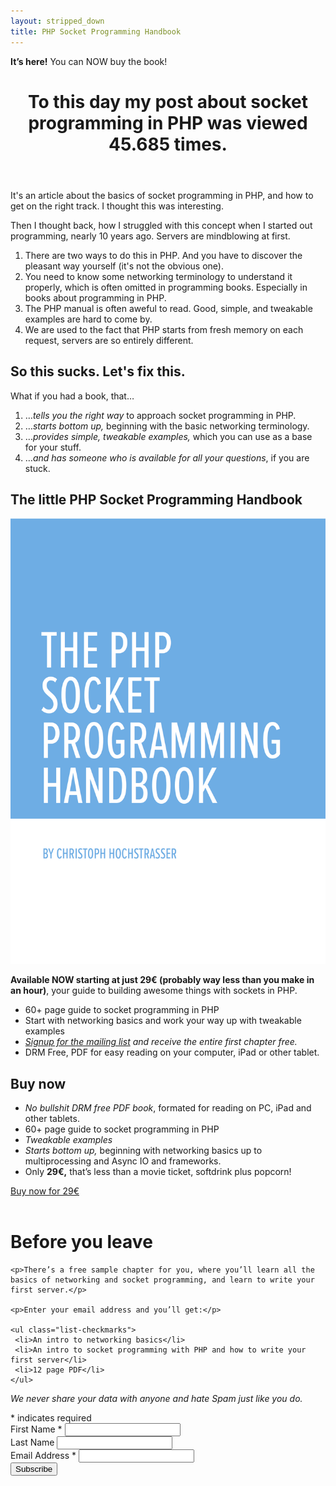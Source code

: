 ```yaml
---
layout: stripped_down
title: PHP Socket Programming Handbook
---
```

<script src="https://cdn.paddle.com/paddle/paddle.js"></script>
<script type="text/javascript">
	Paddle.Setup({
		vendor: 17598
	});
</script>

<p class="info-box">
    <b>It’s here!</b> You can NOW buy the book!
</p>

<header class="page-title">
    <h1>
        To this day my post about socket programming in PHP was viewed 45.685 times.
    </h1>
</header>

It's an article about the basics of socket programming in PHP, and how to get on
the right track. I thought this was interesting.

Then I thought back, how I struggled with this concept when I started out
programming, nearly 10 years ago. Servers are mindblowing at first.

1. There are two ways to do this in PHP. And you have to discover the pleasant
   way yourself (it's not the obvious one).
2. You need to know some networking terminology to understand it properly,
   which is often omitted
   in programming books. Especially in books about programming in PHP.
3. The PHP manual is often aweful to read. Good, simple, and tweakable examples
   are hard to come by.
4. We are used to the fact that PHP starts from fresh memory on each request,
   servers are so entirely different.

## So this sucks. Let's fix this.

What if you had a book, that…

1. …_tells you the right way_ to approach socket programming in PHP.
2. …_starts bottom up,_ beginning with the basic networking terminology.
3. …_provides simple, tweakable examples,_ which you can use as a base for your
   stuff.
4. …_and has someone who is available for all your questions_, if you are stuck.

## The little PHP Socket Programming Handbook

<div class="book-cover left">
    <p><img src="/images/socket-book/Cover.png" alt=""></p>
</div>

__Available NOW starting at just 29€ (probably way less than you make in an hour)__, your guide to building awesome things with sockets in PHP.

* 60+ page guide to socket programming in PHP
* Start with networking basics and work your way up with tweakable examples
* _[Signup for the mailing list](/php-socket-programming-handbook/subscribe/) and receive the entire first chapter free._
* DRM Free, PDF for easy reading on your computer, iPad or other tablet.

<div style="clear: both;"></div>

<a id="packages"></a>

## Buy now

* _No bullshit DRM free PDF book_, formated for reading on PC, iPad and other
  tablets.
* 60+ page guide to socket programming in PHP
* _Tweakable examples_
* _Starts bottom up,_ beginning with networking basics up to multiprocessing and
  Async IO and frameworks.
* Only __29€,__ that’s less than a movie ticket, softdrink plus popcorn!

<p>
    <a class="paddle_button" data-product="511192" href="#!" data-allow-quantity="false">Buy now for 29€</a>
</p>

<div style="margin-top: 4em;">
<div id="mc_embed_signup">
<form action="//christophh.us7.list-manage.com/subscribe/post?u=d87aafa86509e5206d575da4c&amp;id=e81c880932" method="post" id="mc-embedded-subscribe-form" name="mc-embedded-subscribe-form" class="validate" target="_blank" novalidate>
    <h1 class="box-title">Before you leave</h1>

    <p>There’s a free sample chapter for you, where you’ll learn all the basics of networking and socket programming, and learn to write your first server.</p>

    <p>Enter your email address and you’ll get:</p>

    <ul class="list-checkmarks">
     <li>An intro to networking basics</li>
     <li>An intro to socket programming with PHP and how to write your first server</li>
     <li>12 page PDF</li>
    </ul>

<p><em>We never share your data with anyone and hate Spam just like you
do.</em></p>
<div class="indicates-required"><span class="asterisk">*</span> indicates required</div>
<div class="mc-field-group">
	<label for="mce-FNAME">First Name  <span class="asterisk">*</span>
</label>
	<input type="text" value="" name="FNAME" class="required" id="mce-FNAME">
</div>
<div class="mc-field-group">
	<label for="mce-LNAME">Last Name </label>
	<input type="text" value="" name="LNAME" class="" id="mce-LNAME">
</div>
<div class="mc-field-group">
	<label for="mce-EMAIL">Email Address  <span class="asterisk">*</span>
</label>
	<input type="email" value="" name="EMAIL" class="required email" id="mce-EMAIL">
</div>
	<div id="mce-responses" class="clear">
		<div class="response" id="mce-error-response" style="display:none"></div>
		<div class="response" id="mce-success-response" style="display:none"></div>
	</div>    <!-- real people should not fill this in and expect good things - do not remove this or risk form bot signups-->
    <div style="position: absolute; left: -5000px;"><input type="text" name="b_d87aafa86509e5206d575da4c_e81c880932" tabindex="-1" value=""></div>
    <div class="clear"><input type="submit" value="Subscribe" name="subscribe" id="mc-embedded-subscribe" class="button button-primary"></div>
</form>
</div>
<script type='text/javascript' src='//s3.amazonaws.com/downloads.mailchimp.com/js/mc-validate.js'></script>
<script type='text/javascript'>
(function($) {
window.fnames = new Array(); window.ftypes = new Array();fnames[1]='FNAME';ftypes[1]='text';fnames[2]='LNAME';ftypes[2]='text';fnames[0]='EMAIL';ftypes[0]='email';
}(jQuery));
var $mcj = jQuery.noConflict(true);
</script>
<!--End mc_embed_signup-->
</div>
